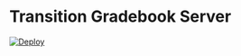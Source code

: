 # Transition Gradebook Server

[![Deploy](https://www.herokucdn.com/deploy/button.svg)](https://heroku.com/deploy?template=https://github.com/NTACT/transition-gradebook-server)
